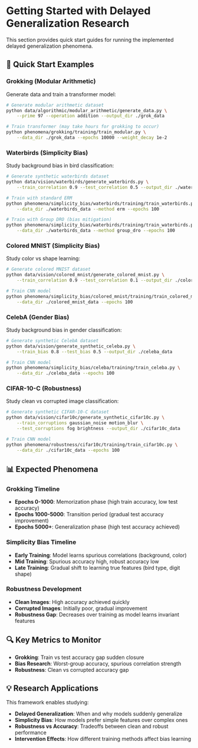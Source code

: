 # Getting Started with Delayed Generalization Research

This section provides quick start guides for running the implemented delayed generalization phenomena.

## 🚀 Quick Start Examples

### Grokking (Modular Arithmetic)

Generate data and train a transformer model:

```bash
# Generate modular arithmetic dataset
python data/algorithmic/modular_arithmetic/generate_data.py \
    --prime 97 --operation addition --output_dir ./grok_data

# Train transformer (may take hours for grokking to occur)
python phenomena/grokking/training/train_modular.py \
    --data_dir ./grok_data --epochs 10000 --weight_decay 1e-2
```

### Waterbirds (Simplicity Bias)

Study background bias in bird classification:

```bash
# Generate synthetic waterbirds dataset
python data/vision/waterbirds/generate_waterbirds.py \
    --train_correlation 0.9 --test_correlation 0.5 --output_dir ./waterbirds_data

# Train with standard ERM
python phenomena/simplicity_bias/waterbirds/training/train_waterbirds.py \
    --data_dir ./waterbirds_data --method erm --epochs 100

# Train with Group DRO (bias mitigation)
python phenomena/simplicity_bias/waterbirds/training/train_waterbirds.py \
    --data_dir ./waterbirds_data --method group_dro --epochs 100
```

### Colored MNIST (Simplicity Bias)

Study color vs shape learning:

```bash
# Generate colored MNIST dataset
python data/vision/colored_mnist/generate_colored_mnist.py \
    --train_correlation 0.9 --test_correlation 0.1 --output_dir ./colored_mnist_data

# Train CNN model
python phenomena/simplicity_bias/colored_mnist/training/train_colored_mnist.py \
    --data_dir ./colored_mnist_data --epochs 100
```

### CelebA (Gender Bias)

Study background bias in gender classification:

```bash
# Generate synthetic CelebA dataset
python data/vision/generate_synthetic_celeba.py \
    --train_bias 0.8 --test_bias 0.5 --output_dir ./celeba_data

# Train CNN model
python phenomena/simplicity_bias/celeba/training/train_celeba.py \
    --data_dir ./celeba_data --epochs 100
```

### CIFAR-10-C (Robustness)

Study clean vs corrupted image classification:

```bash
# Generate synthetic CIFAR-10-C dataset
python data/vision/cifar10c/generate_synthetic_cifar10c.py \
    --train_corruptions gaussian_noise motion_blur \
    --test_corruptions fog brightness --output_dir ./cifar10c_data

# Train CNN model
python phenomena/robustness/cifar10c/training/train_cifar10c.py \
    --data_dir ./cifar10c_data --epochs 100
```

## 📊 Expected Phenomena

### Grokking Timeline
- **Epochs 0-1000**: Memorization phase (high train accuracy, low test accuracy)
- **Epochs 1000-5000**: Transition period (gradual test accuracy improvement)
- **Epochs 5000+**: Generalization phase (high test accuracy achieved)

### Simplicity Bias Timeline
- **Early Training**: Model learns spurious correlations (background, color)
- **Mid Training**: Spurious accuracy high, robust accuracy low
- **Late Training**: Gradual shift to learning true features (bird type, digit shape)

### Robustness Development
- **Clean Images**: High accuracy achieved quickly
- **Corrupted Images**: Initially poor, gradual improvement
- **Robustness Gap**: Decreases over training as model learns invariant features

## 🔍 Key Metrics to Monitor

- **Grokking**: Train vs test accuracy gap sudden closure
- **Bias Research**: Worst-group accuracy, spurious correlation strength
- **Robustness**: Clean vs corrupted accuracy gap

## 💡 Research Applications

This framework enables studying:
- **Delayed Generalization**: When and why models suddenly generalize
- **Simplicity Bias**: How models prefer simple features over complex ones
- **Robustness vs Accuracy**: Tradeoffs between clean and robust performance
- **Intervention Effects**: How different training methods affect bias learning